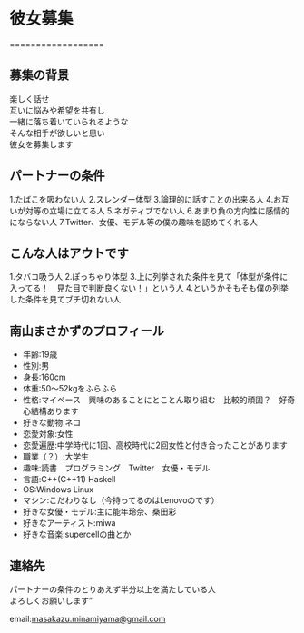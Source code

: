 # 彼女募集
==================
## 募集の背景

楽しく話せ  
互いに悩みや希望を共有し  
一緒に落ち着いていられるような  
そんな相手が欲しいと思い  
彼女を募集します  

## パートナーの条件

1.たばこを吸わない人
2.スレンダー体型
3.論理的に話すことの出来る人
4.お互いが対等の立場に立てる人
5.ネガティブでない人
6.あまり負の方向性に感情的にならない人
7.Twitter、女優、モデル等の僕の趣味を認めてくれる人

## こんな人はアウトです

1.タバコ吸う人
2.ぽっちゃり体型
3.上に列挙された条件を見て「体型が条件に入ってる！　見た目で判断良くない！」という人
4.というかそもそも僕の列挙した条件を見てブチ切れない人

## 南山まさかずのプロフィール

* 年齢:19歳
* 性別:男
* 身長:160cm
* 体重:50～52kgをふらふら
* 性格:マイペース　興味のあることにとことん取り組む　比較的頑固？　好奇心結構あります
* 好きな動物:ネコ
* 恋愛対象:女性
* 恋愛遍歴:中学時代に1回、高校時代に2回女性と付き合ったことがあります
* 職業（？）:大学生
* 趣味:読書　プログラミング　Twitter　女優・モデル
* 言語:C++(C++11) Haskell
* OS:Windows Linux
* マシン:こだわりなし（今持ってるのはLenovoのです）
* 好きな女優・モデル:主に能年玲奈、桑田彩
* 好きなアーティスト:miwa
* 好きな音楽:supercellの曲とか

## 連絡先

パートナーの条件のとりあえず半分以上を満たしている人  
よろしくお願いします”  

email:masakazu.minamiyama@gmail.com
